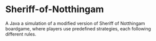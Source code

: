 # Sheriff-of-Notthingam
A Java a simulation of a modified version of Sheriff of Notthingam boardgame, where players use predefined strategies, each following different rules. 
